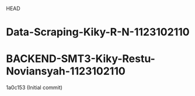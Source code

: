 HEAD
# Data-Scraping-Kiky-R-N-1123102110

# BACKEND-SMT3-Kiky-Restu-Noviansyah-1123102110
1a0c153 (Initial commit)
